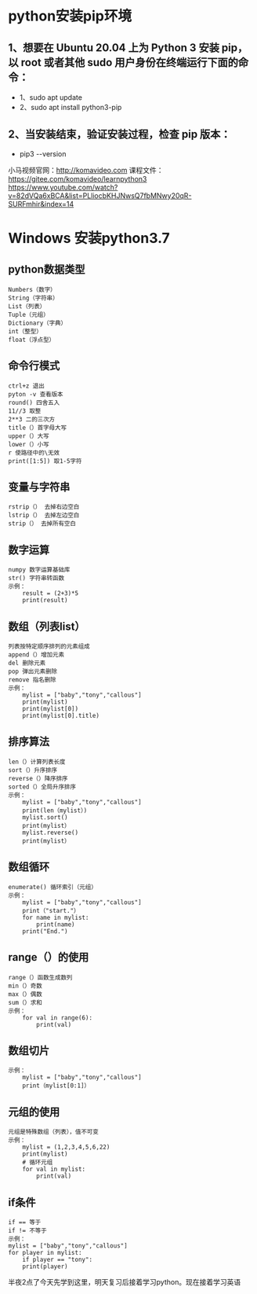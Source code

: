 #  python安装pip环境
## 1、想要在 Ubuntu 20.04 上为 Python 3 安装 pip，以 root 或者其他 sudo 用户身份在终端运行下面的命令：
- 1、sudo apt update
- 2、sudo apt install python3-pip

## 2、当安装结束，验证安装过程，检查 pip 版本：
- pip3 --version


小马视频官网：http://komavideo.com
课程文件：https://gitee.com/komavideo/learnpython3
https://www.youtube.com/watch?v=82dVQa6xBCA&list=PLliocbKHJNwsQ7fbMNwy20qR-SURFmhir&index=14
# Windows 安装python3.7
## python数据类型
    Numbers（数字）
    String（字符串）
    List（列表）
    Tuple（元组）
    Dictionary（字典）
    int（整型）
    float（浮点型）
## 命令行模式 
    ctrl+z 退出
    pyton -v 查看版本
    round() 四舍五入
    11//3 取整
    2**3 二的三次方
    title（）首字母大写
    upper（）大写
    lower（）小写
    r 使路径中的\无效
    print([1:5]) 取1-5字符
## 变量与字符串
    rstrip（） 去掉右边空白
    lstrip（） 去掉左边空白
    strip（） 去掉所有空白
## 数字运算
    numpy 数字运算基础库
    str() 字符串转函数
    示例：
        result = (2+3)*5
        print(result)
## 数组（列表list）
    列表按特定顺序排列的元素组成
    append（）增加元素
    del 删除元素
    pop 弹出元素删除
    remove 指名删除
    示例：
        mylist = ["baby","tony","callous"]
        print(mylist)
        print(mylist[0])
        print(mylist[0].title)
## 排序算法
    len（）计算列表长度
    sort（）升序排序
    reverse（）降序排序
    sorted（）全局升序排序
    示例：
        mylist = ["baby","tony","callous"]
        print(len（mylist）)
        mylist.sort()
        print(mylist）
        mylist.reverse()
        print(mylist）
## 数组循环
    enumerate() 循环索引（元组）
    示例：
        mylist = ["baby","tony","callous"]
        print（"start."）
        for name in mylist:
            print(name)
        print("End.")
## range（）的使用
    range（）函数生成数列
    min（）奇数
    max（）偶数
    sum（）求和
    示例：
        for val in range(6):
            print(val)
## 数组切片
    示例：
        mylist = ["baby","tony","callous"]
        print（mylist[0:1]）
## 元组的使用
    元组是特殊数组（列表），值不可变
    示例：
        mylist = (1,2,3,4,5,6,22)
        print(mylist)
        # 循环元组
        for val in mylist:
            print(val)        
## if条件
    if == 等于
    if != 不等于
    示例：
    mylist = ["baby","tony","callous"]
    for player in mylist:
        if player == "tony":
        print(player)
半夜2点了今天先学到这里，明天复习后接着学习python。现在接着学习英语



















